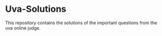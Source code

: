 Uva-Solutions
=============
   This repository contains the solutions of the important questions from the uva online judge.

